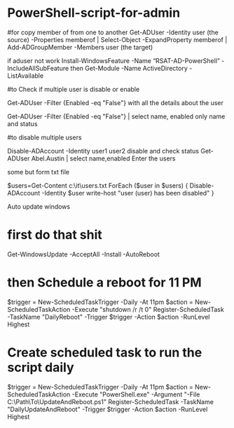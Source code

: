 # PowerShell-script-for-admin

#for copy member of from one to another 
Get-ADUser -Identity user (the source) -Properties memberof | Select-Object -ExpandProperty memberof | Add-ADGroupMember -Members user (the target)

if aduser not work 
Install-WindowsFeature -Name “RSAT-AD-PowerShell” -IncludeAllSubFeature
then 
Get-Module -Name ActiveDirectory -ListAvailable


#to Check if  multiple user is disable or enable 

Get-ADUser -Filter {Enabled -eq "False"} 
with all the details  about the user 

Get-ADUser -Filter {Enabled -eq "False"} | select name, enabled 
only name and status 


#to disable multiple users 

Disable-ADAccount -Identity user1 user2
 disable and check status Get-ADUser Abel.Austin | select name,enabled
 Enter the users 

some but form txt file 

$users=Get-Content c:\it\users.txt
ForEach ($user in $users)
{
Disable-ADAccount -Identity $user
write-host "user $($user) has been disabled"
}




Auto update windows 

# first do that shit 
Get-WindowsUpdate -AcceptAll -Install -AutoReboot

# then Schedule a reboot for 11 PM
$trigger = New-ScheduledTaskTrigger -Daily -At 11pm
$action = New-ScheduledTaskAction -Execute "shutdown /r /t 0"
Register-ScheduledTask -TaskName "DailyReboot" -Trigger $trigger -Action $action -RunLevel Highest


# Create scheduled task to run the script daily
$trigger = New-ScheduledTaskTrigger -Daily -At 11pm
$action = New-ScheduledTaskAction -Execute "PowerShell.exe" -Argument "-File C:\Path\To\UpdateAndReboot.ps1"
Register-ScheduledTask -TaskName "DailyUpdateAndReboot" -Trigger $trigger -Action $action -RunLevel Highest




